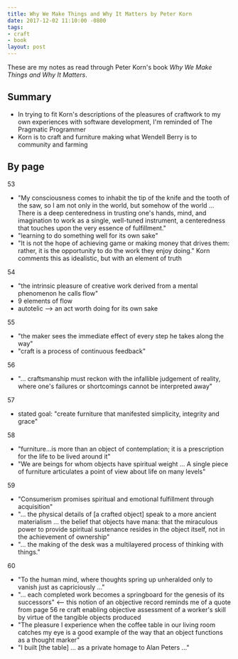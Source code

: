 ```yaml
---
title: Why We Make Things and Why It Matters by Peter Korn
date: 2017-12-02 11:10:00 -0800
tags:
- craft
- book
layout: post
---
```

These are my notes as read through Peter Korn's book _Why We Make Things and Why It Matters_.

## Summary

* In trying to fit Korn's descriptions of the pleasures of craftwork to my own experiences with software development, I'm reminded of The Pragmatic Programmer
* Korn is to craft and furniture making what Wendell Berry is to community and farming

## By page

53

* "My consciousness comes to inhabit the tip of the knife and the tooth of the saw, so I am not only in the world, but somehow of the world … There is a deep centeredness in trusting one's hands, mind, and imagination to work as a single, well-tuned instrument, a centeredness that touches upon the very essence of fulfillment."
* "learning to do something well for its own sake"
* "‎It is not the hope of achieving game or making money that drives them: rather, it is the opportunity to do the work they enjoy doing." Korn comments this as idealistic, but with an element of truth

54

* "the intrinsic pleasure of creative work derived from a mental phenomenon he calls flow"
* ‎9 elements of flow
* ‎autotelic --> an act worth doing for its own sake

55

* "the maker sees the immediate effect of every step he takes along the way"
* "craft is a process of continuous feedback"

56

* "... craftsmanship must reckon with the infallible judgement of reality, where one's failures or shortcomings cannot be interpreted away"

57

* stated goal: "create furniture that manifested simplicity, integrity and grace"

58

* "furniture…is more than an object of contemplation; it is a prescription for the life to be lived around it"
* "We are beings for whom objects have spiritual weight ... A single piece of furniture articulates a point of view about life on many levels"

59

* "Consumerism promises spiritual and emotional fulfillment through acquisition"
* "... the physical details of \[a crafted object\] speak to a more ancient materialism ... the belief that objects have mana: that the miraculous power to provide spiritual sustenance resides in the object itself, not in the achievement of ownership"
* "... the making of the desk was a multilayered process of thinking with things."

60

* "To the human mind, where thoughts spring up unheralded only to vanish just as capriciously ..."
* "... each completed work becomes a springboard for the genesis of its successors" <-- this notion of an objective record reminds me of a quote from page 56 re craft enabling objective assessment of a worker's skill by virtue of the tangible objects produced
* "The pleasure I experience when the coffee table in our living room catches my eye is a good example of the way that an object functions as a thought marker"
* "I built \[the table\] ... as a private homage to Alan Peters ..."